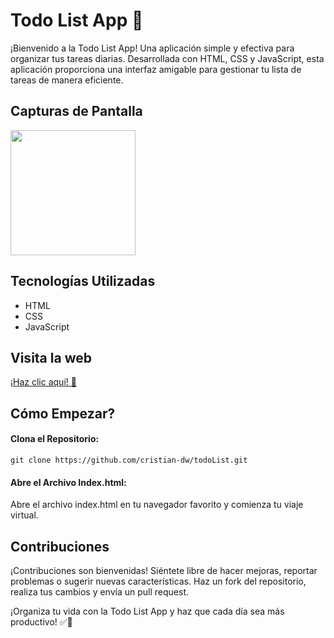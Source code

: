 # Todo List App 📝
¡Bienvenido a la Todo List App! Una aplicación simple y efectiva para organizar tus tareas diarias. Desarrollada con HTML, CSS y JavaScript, esta aplicación proporciona una interfaz amigable para gestionar tu lista de tareas de manera eficiente.


## Capturas de Pantalla
<img align="center" width="200" src="https://github.com/Cristian-DW/layout/blob/main/todotwo.JPG" />

## Tecnologías Utilizadas

- HTML
- CSS
- JavaScript

## Visita la web  

[¡Haz clic aquí! &#128640; ](https://cristian-dw.github.io/todoList/)


## Cómo Empezar?
#### Clona el Repositorio:

`
git clone https://github.com/cristian-dw/todoList.git 
`

#### Abre el Archivo Index.html:
Abre el archivo index.html en tu navegador favorito y comienza tu viaje virtual.

## Contribuciones
¡Contribuciones son bienvenidas! Siéntete libre de hacer mejoras, reportar problemas o sugerir nuevas características. Haz un fork del repositorio, realiza tus cambios y envía un pull request.

¡Organiza tu vida con la Todo List App y haz que cada día sea más productivo! ✅🚀


